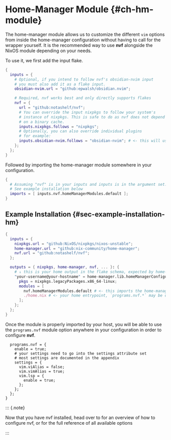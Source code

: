 # Home-Manager Module {#ch-hm-module}

The home-manager module allows us to customize the different `vim` options from
inside the home-manager configuration without having to call for the wrapper
yourself. It is the recommended way to use **nvf** alongside the NixOS module
depending on your needs.

To use it, we first add the input flake.

```nix
{
  inputs = {
    # Optional, if you intend to follow nvf's obsidian-nvim input
    # you must also add it as a flake input.
    obsidian-nvim.url = "github:epwalsh/obsidian.nvim";

    # Required, nvf works best and only directly supports flakes
    nvf = {
      url = "github:notashelf/nvf";
      # You can override the input nixpkgs to follow your system's
      # instance of nixpkgs. This is safe to do as nvf does not depend
      # on a binary cache.
      inputs.nixpkgs.follows = "nixpkgs";
      # Optionally, you can also override individual plugins
      # for example:
      inputs.obsidian-nvim.follows = "obsidian-nvim"; # <- this will use the obsidian-nvim from your inputs
    };
  };
}
```

Followed by importing the home-manager module somewhere in your configuration.

```nix
{
  # Assuming "nvf" is in your inputs and inputs is in the argument set.
  # See example installation below
  imports = [ inputs.nvf.homeManagerModules.default ];
}
```

## Example Installation {#sec-example-installation-hm}

```nix
{
  inputs = {
    nixpkgs.url = "github:NixOS/nixpkgs/nixos-unstable";
    home-manager.url = "github:nix-community/home-manager";
    nvf.url = "github:notashelf/nvf";
  };

  outputs = { nixpkgs, home-manager, nvf, ... }: {
    # ↓ this is your home output in the flake schema, expected by home-manager
    "your-username@your-hostname" = home-manager.lib.homeManagerConfiguration {
      pkgs = nixpkgs.legacyPackages.x86_64-linux;
      modules = [
        nvf.homeManagerModules.default # <- this imports the home-manager module that provides the options
        ./home.nix # <- your home entrypoint, `programs.nvf.*` may be defined here
      ];
    };
  };
}
```

Once the module is properly imported by your host, you will be able to use the
`programs.nvf` module option anywhere in your configuration in order to
configure **nvf**.

```nix{
  programs.nvf = {
    enable = true;
    # your settings need to go into the settings attribute set
    # most settings are documented in the appendix
    settings = {
      vim.viAlias = false;
      vim.vimAlias = true;
      vim.lsp = {
        enable = true;
      };
    };
  };
}
```

::: {.note}

Now that you have nvf installed, head over to [](#ch-configuring) for an
overview of how to configure nvf, or [](#ch-options) for the full reference of
all available options

:::
